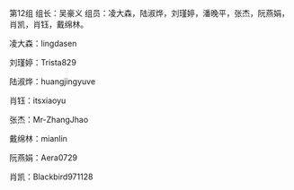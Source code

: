 ﻿第12组
组长：吴豪义
组员：凌大森，陆淑烨，刘瑾婷，潘晚平，张杰，阮燕娟，肖凯，肖钰，戴绵林。

凌大森：lingdasen

刘瑾婷：Trista829

陆淑烨：huangjingyuve

肖钰：itsxiaoyu

张杰：Mr-ZhangJhao

戴绵林：mianlin

阮燕娟：Aera0729

肖凯：Blackbird971128
